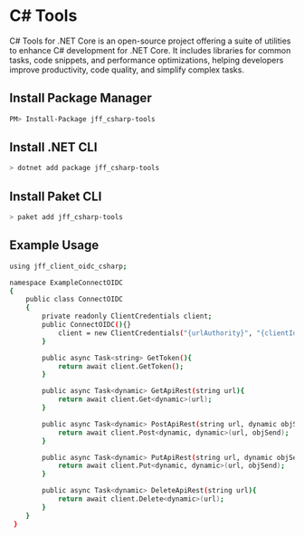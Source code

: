 # C# Tools
C# Tools for .NET Core is an open-source project offering a suite of utilities to enhance C# development for .NET Core. It includes libraries for common tasks, code snippets, and performance optimizations, helping developers improve productivity, code quality, and simplify complex tasks.

## Install Package Manager

```bash
PM> Install-Package jff_csharp-tools
```

## Install .NET CLI

```bash
> dotnet add package jff_csharp-tools
```

## Install Paket CLI

```bash
> paket add jff_csharp-tools
```

## Example Usage

```bash
using jff_client_oidc_csharp;

namespace ExampleConnectOIDC
{
    public class ConnectOIDC
    {
        private readonly ClientCredentials client;
        public ConnectOIDC(){}
            client = new ClientCredentials("{urlAuthority}", "{clientId}", "{clientSecret}", new string[] { "openid" });
        }

        public async Task<string> GetToken(){
            return await client.GetToken();
        }

        public async Task<dynamic> GetApiRest(string url){
            return await client.Get<dynamic>(url);
        }

        public async Task<dynamic> PostApiRest(string url, dynamic objSend){
            return await client.Post<dynamic, dynamic>(url, objSend);
        }

        public async Task<dynamic> PutApiRest(string url, dynamic objSend){
            return await client.Put<dynamic, dynamic>(url, objSend);
        }

        public async Task<dynamic> DeleteApiRest(string url){
            return await client.Delete<dynamic>(url);
        }
    }
 }
```